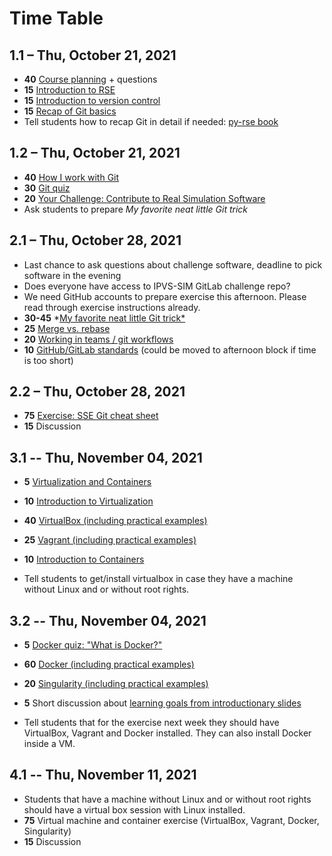 # Time Table

## 1.1 – Thu, October 21, 2021

- **40** [Course planning](https://github.com/Simulation-Software-Engineering/Lecture-Material/blob/main/organization/material/intro_course_slides.md) + questions
- **15** [Introduction to RSE](https://github.com/Simulation-Software-Engineering/Lecture-Material/blob/main/organization/material/rse_basics_slides.md)
- **15** [Introduction to version control](https://github.com/Simulation-Software-Engineering/Lecture-Material/blob/main/version-control/material/intro_slides.md)
- **15** [Recap of Git basics](https://github.com/Simulation-Software-Engineering/Lecture-Material/blob/main/version-control/overview.md#recap-of-git-basics)
- Tell students how to recap Git in detail if needed: [py-rse book](https://merely-useful.tech/py-rse/)

## 1.2 – Thu, October 21, 2021

- **40** [How I work with Git](https://github.com/Simulation-Software-Engineering/Lecture-Material/blob/main/version-control/overview.md#how-i-work-with-git)
- **30** [Git quiz](https://github.com/Simulation-Software-Engineering/Lecture-Material/blob/main/version-control/material/git_quiz.md)
- **20** [Your Challenge: Contribute to Real Simulation Software](https://github.com/Simulation-Software-Engineering/Lecture-Material/blob/main/organization/material/challenge_intro_slides.md)
- Ask students to prepare *My favorite neat little Git trick*

## 2.1 – Thu, October 28, 2021

- Last chance to ask questions about challenge software, deadline to pick software in the evening
- Does everyone have access to IPVS-SIM GitLab challenge repo?
- We need GitHub accounts to prepare exercise this afternoon. Please read through exercise instructions already.
- **30-45** *[My favorite neat little Git trick*](https://github.com/Simulation-Software-Engineering/Lecture-Material/blob/main/version-control/overview.md#my-favorite-neat-little-Git-trick)
- **25** [Merge vs. rebase](https://github.com/Simulation-Software-Engineering/Lecture-Material/blob/main/version-control/material/merge_rebase_slides.md)
- **20** [Working in teams / git workflows](https://github.com/Simulation-Software-Engineering/Lecture-Material/blob/main/version-control/material/workflow_slides.md)
- **10** [GitHub/GitLab standards](https://github.com/Simulation-Software-Engineering/Lecture-Material/blob/main/version-control/material/standards_slides.md) (could be moved to afternoon block if time is too short)

## 2.2 – Thu, October 28, 2021

- **75** [Exercise: SSE Git cheat sheet](https://github.com/Simulation-Software-Engineering/Lecture-Material/blob/main/version-control/material/cheat_sheet_text.md)
- **15** Discussion

## 3.1 -- Thu, November 04, 2021

- **5** [Virtualization and Containers](https://github.com/Simulation-Software-Engineering/Lecture-Material/blob/main/virtualization-and-containers/material/intro_slides.md)
- **10** [Introduction to Virtualization](https://github.com/Simulation-Software-Engineering/Lecture-Material/blob/main/virtualization-and-containers/material/virtualmachines_slides.md)
- **40** [VirtualBox (including practical examples)](https://github.com/Simulation-Software-Engineering/Lecture-Material/blob/main/virtualization-and-containers/material/virtualbox_slides.md)
- **25** [Vagrant (including practical examples)](https://github.com/Simulation-Software-Engineering/Lecture-Material/blob/main/virtualization-and-containers/material/vagrant_slides.md)
- **10** [Introduction to Containers](https://github.com/Simulation-Software-Engineering/Lecture-Material/blob/main/virtualization-and-containers/material/containers_slides.md)

- Tell students to get/install virtualbox in case they have a machine without Linux and or without root rights.

## 3.2 -- Thu, November 04, 2021

- **5** [Docker quiz: "What is Docker?"](https://github.com/Simulation-Software-Engineering/Lecture-Material/blob/main/virtualization-and-containers/material/docker_quiz.md)
- **60** [Docker (including practical examples)](https://github.com/Simulation-Software-Engineering/Lecture-Material/blob/main/virtualization-and-containers/material/docker_slides.md)
- **20** [Singularity (including practical examples)](https://github.com/Simulation-Software-Engineering/Lecture-Material/blob/main/virtualization-and-containers/material/singularity_slides.md)
- **5** Short discussion about [learning goals from introductionary slides](https://github.com/Simulation-Software-Engineering/Lecture-Material/blob/main/virtualization-and-containers/material/intro_slides.md)

- Tell students that for the exercise next week they should have VirtualBox, Vagrant and Docker installed. They can also install Docker inside a VM.

## 4.1 -- Thu, November 11, 2021

- Students that have a machine without Linux and or without root rights should have a virtual box session with Linux installed.
- **75** Virtual machine and container exercise (VirtualBox, Vagrant, Docker, Singularity)
- **15** Discussion
